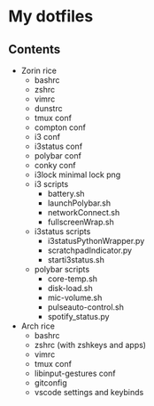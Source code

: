 # My dotfiles

## Contents
 - Zorin rice
   - bashrc
   - zshrc
   - vimrc
   - dunstrc
   - tmux conf
   - compton conf
   - i3 conf
   - i3status conf
   - polybar conf
   - conky conf
   - i3lock minimal lock png
   - i3 scripts
     - battery.sh
     - launchPolybar.sh
     - networkConnect.sh
     - fullscreenWrap.sh
   - i3status scripts
     - i3statusPythonWrapper.py
     - scratchpadIndicator.py
     - starti3status.sh
   - polybar scripts
     - core-temp.sh
     - disk-load.sh
     - mic-volume.sh
     - pulseauto-control.sh
     - spotify_status.py
 - Arch rice
    - bashrc
    - zshrc (with zshkeys and apps)
    - vimrc
    - tmux conf
    - libinput-gestures conf
    - gitconfig
    - vscode settings and keybinds
